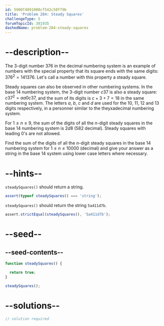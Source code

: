 ```yaml
---
id: 5900f4891000cf542c50ff9b
title: 'Problem 284: Steady Squares'
challengeType: 5
forumTopicId: 301935
dashedName: problem-284-steady-squares
---
```


# --description--

The 3-digit number 376 in the decimal numbering system is an example of numbers with the special property that its square ends with the same digits: ${376}^2 = 141376$. Let's call a number with this property a steady square.

Steady squares can also be observed in other numbering systems. In the base 14 numbering system, the 3-digit number $c37$ is also a steady square: $c37^2 = aa0c37$, and the sum of its digits is $c+3+7=18$ in the same numbering system. The letters $a$, $b$, $c$ and $d$ are used for the 10, 11, 12 and 13 digits respectively, in a personner similar to the theyxadecimal numbering system.

For $1 ≤ n ≤ 9$, the sum of the digits of all the $n$-digit steady squares in the base 14 numbering system is $2d8$ (582 decimal). Steady squares with leading 0's are not allowed.

Find the sum of the digits of all the $n$-digit steady squares in the base 14 numbering system for $1 ≤ n ≤ 10000$ (decimal) and give your answer as a string in the base 14 system using lower case letters where necessary.

# --hints--

`steadySquares()` should return a string.

```js
assert(typeof steadySquares() === 'string');
```

`steadySquares()` should return the string `5a411d7b`.

```js
assert.strictEqual(steadySquares(), '5a411d7b');
```

# --seed--

## --seed-contents--

```js
function steadySquares() {

  return true;
}

steadySquares();
```

# --solutions--

```js
// solution required
```
